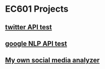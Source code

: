 # EC601 Projects

## [twitter API test](Twitter%20test/)

## [google NLP API test](Google_NLP_test/readme.md)

## [My own social media analyzer](user%20story.md)  


